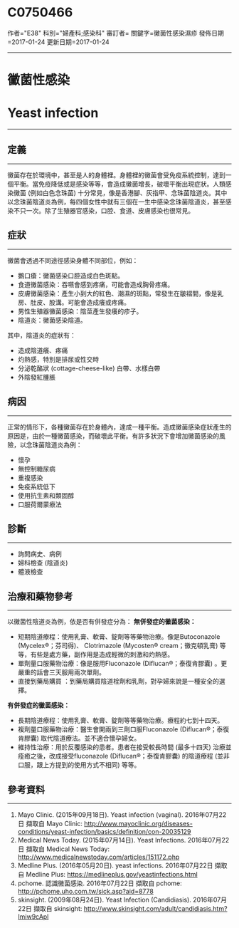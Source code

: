 # C0750466
作者="E38"
科別="婦產科;感染科"
審訂者=
關鍵字=黴菌性感染濕疹
發佈日期=2017-01-24
更新日期=2017-01-24

----------
# 黴菌性感染
# Yeast infection
----------
## 定義
----------

黴菌存在於環境中，甚至是人的身體裡。身體裡的黴菌會受免疫系統控制，達到一個平衡。當免疫降低或是感染等等，會造成黴菌增長，破壞平衡出現症狀。人類感染黴菌 (例如白色念珠菌) 十分常見，像是香港腳、灰指甲、念珠菌陰道炎。其中以念珠菌陰道炎為例，每四個女性中就有三個在一生中感染念珠菌陰道炎，甚至感染不只一次。除了生殖器官感染，口腔、食道、皮膚感染也很常見。

## 症狀
----------

黴菌會透過不同途徑感染身體不同部位，例如：

- 鵝口瘡：黴菌感染口腔造成白色斑點。
- 食道黴菌感染：吞嚥會感到疼痛，可能會造成胸骨疼痛。
- 皮膚黴菌感染：產生小到大的紅色、潮濕的斑點，常發生在皺褶間，像是乳房、肚皮、股溝。可能會造成癢或疼痛。
- 男性生殖器黴菌感染：陰莖產生發癢的疹子。
- 陰道炎：黴菌感染陰道。

其中，陰道炎的症狀有：

- 造成陰道癢、疼痛
- 灼熱感，特別是排尿或性交時
- 分泌乾酪狀 (cottage-cheese-like) 白帶、水樣白帶
- 外陰發紅腫脹
## 病因
----------

正常的情形下，各種黴菌存在於身體內，達成一種平衡。造成黴菌感染症狀產生的原因是，由於一種黴菌感染，而破壞此平衡。有許多狀況下會增加黴菌感染的風險，以念珠菌陰道炎為例：

- 懷孕
- 無控制糖尿病
- 重複感染
- 免疫系統低下
- 使用抗生素和類固醇
- 口服荷爾蒙療法
## 診斷
----------
- 詢問病史、病例
- 婦科檢查 (陰道炎)
- 體液檢查
## 治療和藥物參考
----------

以黴菌性陰道炎為例，依是否有併發症分為：
**無併發症的黴菌感染：**

- 短期陰道療程：使用乳膏、軟膏、錠劑等等藥物治療。像是Butoconazole  (Mycelex®；芬司得)、 Clotrimazole (Mycosten® cream；黴克頓乳膏) 等等，有些是處方藥，副作用是造成輕微的刺激和灼熱感。
- 單劑量口服藥物治療：像是服用Fluconazole (Diflucan®；泰復肯膠囊) 。更嚴重的話會三天服用兩次單劑。
- 直接到藥局購買 ：到藥局購買陰道栓劑和乳劑，對孕婦來說是一種安全的選擇。

**有併發症的黴菌感染：**

- 長期陰道療程：使用乳膏、軟膏、錠劑等等藥物治療。療程約七到十四天。
- 複劑量口服藥物治療：醫生會開兩到三劑口服Fluconazole (Diflucan®；泰復肯膠囊) 取代陰道療法。並不適合懷孕婦女。
- 維持性治療：用於反覆感染的患者。患者在接受較長時間 (最多十四天) 治療並痊癒之後，改成接受fluconazole (Diflucan®；泰復肯膠囊) 的陰道療程 (並非口服，跟上方提到的使用方式不相同) 等等。
## 參考資料
----------
1. Mayo Clinic. (2015年09月18日). Yeast infection (vaginal). 2016年07月22日 擷取自 Mayo Clinic: http://www.mayoclinic.org/diseases-conditions/yeast-infection/basics/definition/con-20035129
2. Medical News Today. (2015年07月14日). Yeast Infections. 2016年07月22日 擷取自 Medical News Today: 
  http://www.medicalnewstoday.com/articles/151172.php
3. Medline Plus. (2016年05月20日). yeast infections. 2016年07月22日 擷取自 Medline Plus: https://medlineplus.gov/yeastinfections.html
4. pchome. 認識黴菌感染. 2016年07月22日 擷取自 pchome:
   http://pchome.uho.com.tw/sick.asp?aid=8778
5. skinsight. (2009年08月24日). Yeast Infection (Candidiasis). 2016年07月22日 擷取自 skinsight: http://www.skinsight.com/adult/candidiasis.htm?Imiw9cApl

